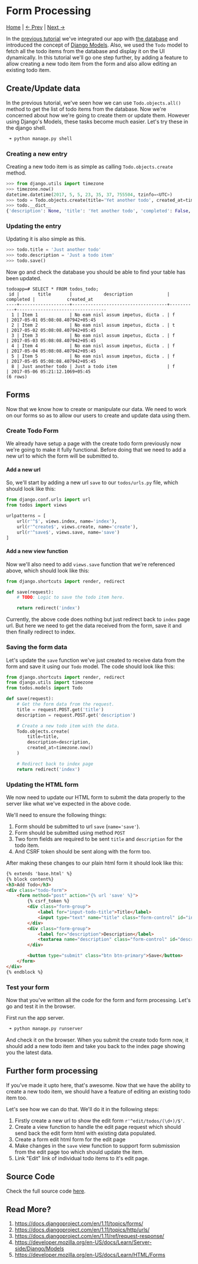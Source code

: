 Form Processing
========================
[Home](https://github.com/kabirbaidhya/learn-python-django-web) | [← Prev](https://github.com/kabirbaidhya/learn-python-django-web/blob/master/units/django/4/database-orm-and-models.md) | [Next →]()

In the [previous tutorial]((https://github.com/kabirbaidhya/learn-python-django-web/blob/master/units/django/4/database-orm-and-models.md)) we've integrated our app with [the database](https://github.com/kabirbaidhya/learn-python-django-web/blob/master/units/database/1/database-and-sql.md) and introduced the concept of [Django Models](https://docs.djangoproject.com/en/1.11/topics/db/models/). Also, 
we used the `Todo` model to fetch all the todo items from the database and display it on the UI dynamically. In this tutorial we'll go one step further, by adding a feature to allow creating a new todo item from the form and also allow editing an existing todo item.

## Create/Update data
In the previous tutorial, we've seen how we can use `Todo.objects.all()` method to get the list of todo items from the database. Now we're concerned about how we're going to create them or update them. 
However using Django's Models, these tasks become much easier. Let's try these in the django shell.

```bash
 ➜ python manage.py shell
```

### Creating a new entry
Creating a new todo item is as simple as calling `Todo.objects.create` method.

```python
>>> from django.utils import timezone
>>> timezone.now()
datetime.datetime(2017, 5, 5, 23, 35, 37, 755504, tzinfo=<UTC>)
>>> todo = Todo.objects.create(title='Yet another todo', created_at=timezone.now())
>>> todo.__dict__
{'description': None, 'title': 'Yet another todo', 'completed': False, 'created_at': datetime.datetime(2017, 5, 5, 23, 36, 12, 106900, tzinfo=<UTC>), 'id': 8, '_state': <django.db.models.base.ModelState object at 0x7f5202736240>}
```

### Updating the entry
Updating it is also simple as this.
```python
>>> todo.title = 'Just another todo'
>>> todo.description = 'Just a todo item'
>>> todo.save()
```

Now go and check the database you should be able to find your table has been updated.

```
todoapp=# SELECT * FROM todos_todo;
 id |       title       |            description             | completed |            created_at            
----+-------------------+------------------------------------+-----------+----------------------------------
  1 | Item 1            | No eam nisl assum impetus, dicta . | f         | 2017-05-01 05:08:08.407942+05:45
  2 | Item 2            | No eam nisl assum impetus, dicta . | t         | 2017-05-02 05:08:08.407942+05:45
  3 | Item 3            | No eam nisl assum impetus, dicta . | f         | 2017-05-03 05:08:08.407942+05:45
  4 | Item 4            | No eam nisl assum impetus, dicta . | f         | 2017-05-04 05:08:08.407942+05:45
  5 | Item 5            | No eam nisl assum impetus, dicta . | f         | 2017-05-05 05:08:08.407942+05:45
  8 | Just another todo | Just a todo item                   | f         | 2017-05-06 05:21:12.1069+05:45
(6 rows)
```

## Forms
Now that we know how to create or manipulate our data. We need to work on our forms so as to allow our users to create and update data using them. 

### Create Todo Form
We already have setup a page with the create todo form previously now we're going to make it fully functional. Before doing that we need to add a new url to which the form will be submitted to.

#### Add a new url
So, we'll start by adding a new url `save` to our `todos/urls.py` file, which should look like this:

```python
from django.conf.urls import url
from todos import views

urlpatterns = [
    url(r'^$', views.index, name='index'),
    url(r'^create$', views.create, name='create'),
    url(r'^save$', views.save, name='save')
]
```
#### Add a new view function
Now we'll also need to add `views.save` function that we're referenced above, which should look like this:

```python
from django.shortcuts import render, redirect

def save(request):
    # TODO: Logic to save the todo item here.

    return redirect('index')
```

Currently, the above code does nothing but just redirect back to `index` page url. But here we need to get the data received from the form, save it and then finally redirect to index.

### Saving the form data
Let's update the `save` function we've just created to receive data from the form and save it using our `Todo` model. The code should look like this:

```python
from django.shortcuts import render, redirect
from django.utils import timezone
from todos.models import Todo

def save(request):
    # Get the form data from the request.
    title = request.POST.get('title')
    description = request.POST.get('description')

    # Create a new todo item with the data.
    Todo.objects.create(
        title=title,
        description=description,
        created_at=timezone.now()
    )

    # Redirect back to index page
    return redirect('index')

```

### Updating the HTML form
We now need to update our HTML form to submit the data properly to the server like what we've expected in the above code.

We'll need to ensure the following things:
 1. Form should be submitted to url `save` (`name='save'`).
 2. Form should be submitted using method `POST`
 3. Two form fields are required to be sent `title` and `description` for the todo item.
 4. And CSRF token should be sent along with the form too.

After making these changes to our plain html form it should look like this:
```html
{% extends 'base.html' %} 
{% block content%}
<h3>Add Todo</h3>
<div class="todo-form">
    <form method="post" action="{% url 'save' %}">
        {% csrf_token %}
        <div class="form-group">
            <label for="input-todo-title">Title</label>
            <input type="text" name="title" class="form-control" id="input-todo-title" placeholder="What do you want to do?">
        </div>
        <div class="form-group">
            <label for="description">Description</label>
            <textarea name="description" class="form-control" id="description" placeholder="Description"></textarea>
        </div>

        <button type="submit" class="btn btn-primary">Save</button>
    </form>
</div>
{% endblock %}
```
### Test your form
Now that you've written all the code for the form and form processing. Let's go and test it in the browser.

First run the app server.
```bash
 ➜ python manage.py runserver
```

And check it on the browser. When you submit the create todo form now, it should add a new todo item and take you back to the index page showing you the latest data.

## Further form processing
If you've made it upto here, that's awesome. Now that we have the ability to create a new todo item, we should have a feature of editing an existing todo item too.

Let's see how we can do that. We'll do it in the following steps:

 1. Firstly create a new url to show the edit form `r'^edit/todos/(\d+)/$'`.
 2. Create a view function to handle the edit page request which should send back the edit form html with existing data populated.
 3. Create a form edit html form for the edit page
 4. Make changes in the `save` view function to support form submission from the edit page too which should update the item.
 5. Link "Edit" link of individual todo items to it's edit page.

## Source Code
Check the full source code [here](https://github.com/kabirbaidhya/django-todoapp/tree/step-17).

## Read More?
 1. https://docs.djangoproject.com/en/1.11/topics/forms/
 2. https://docs.djangoproject.com/en/1.11/topics/http/urls/
 3. https://docs.djangoproject.com/en/1.11/ref/request-response/
 4. https://developer.mozilla.org/en-US/docs/Learn/Server-side/Django/Models 
 5. https://developer.mozilla.org/en-US/docs/Learn/HTML/Forms
